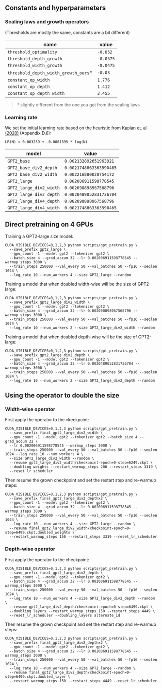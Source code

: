 ## Constants and hyperparameters

### Scaling laws and growth operators

(Thresholds are mostly the same, constants are a bit different)

| name | value |
| ---- | ----- |
| `threshold_optimality` | `-0.052` |
| `threshold_depth_growth` | `-0.0575` |
| `threshold_width_growth` | `-0.0475` |
| `threshold_depth_width_growth_ours`\* | `-0.03` | 
| `constant_op_width` | `1.776` |
| `constant_op_depth` | `1.412` |
| `constant_op_depth_width` | `2.455` |

> \* slightly different from the one you get from the scaling laws

### Learning rate

We set the initial learning rate based on the heuristic from [Kaplan et. al (2020)](https://api.semanticscholar.org/CorpusID:210861095) (Appendix D.6):

```
LR(N) ≈ 0.003239 + −0.0001395 * log(N)
```

| model | value |
| ----- | ----- |
| `GPT2_base` | `0.002132892651963921` |
| `GPT2_base_div2_depth` | `0.0021748863363590465` |
| `GPT2_base_div2_width` | `0.002216880020754172` |
| `GPT2_large` | `0.002006911598778545` |
| `GPT2_large_div2_width` | `0.002090898967568796` |
| `GPT2_large_div2_depth` | `0.0020489052831736704` |
| `GPT2_large_div4_depth` | `0.002090898967568796` |
| `GPT2_large_div4_width` | `0.0021748863363590465` |


## Direct pretraining on 4 GPUs

Training a GPT2-large size model:

```
CUDA_VISIBLE_DEVICES=0,1,2,3 python scripts/gpt_pretrain.py \
  --save_prefix gpt2_large \
  --gpu_count -1 --model gpt2 --tokenizer gpt2 \
  --batch_size 4 --grad_accum 32 --lr 0.002006911598778545 --warmup_steps 3000 \
  --train_steps 250000 --val_every 50 --val_batches 50 --fp16 --seqlen 1024 \
  --log_rate 10 --num_workers 4 --size GPT2_large --random 
```

Training a model that when doubled width-wise will be the size of GPT2-large:

```
CUDA_VISIBLE_DEVICES=0,1,2,3 python scripts/gpt_pretrain.py \
  --save_prefix gpt2_large_div2_width \
  --gpu_count -1 --model gpt2 --tokenizer gpt2 \
  --batch_size 4 --grad_accum 32 --lr 0.002090898967568796 --warmup_steps 3000 \
  --train_steps 250000 --val_every 50 --val_batches 50 --fp16 --seqlen 1024 \
  --log_rate 10 --num_workers 2 --size GPT2_large_div2_width --random
```

Training a model that when doubled depth-wise will be the size of GPT2-large:

```
CUDA_VISIBLE_DEVICES=0,1,2,3 python scripts/gpt_pretrain.py \
  --save_prefix gpt2_large_div2_depth \
  --gpu_count -1 --model gpt2 --tokenizer gpt2 \
  --batch_size 4 --grad_accum 32 --lr 0.0020489052831736704 --warmup_steps 3000 \
  --train_steps 250000 --val_every 50 --val_batches 50 --fp16 --seqlen 1024 \
  --log_rate 10 --num_workers 2 --size GPT2_large_div2_depth --random
```

##  Using the operator to double the size

### Width-wise operator

First apply the operator to the ckeckpoint:

```
CUDA_VISIBLE_DEVICES=0,1,2,3 python scripts/gpt_pretrain.py \
  --save_prefix final_gpt2_large_div2_width \
  --gpu_count -1 --model gpt2 --tokenizer gpt2 --batch_size 4 --grad_accum 32 \
  --lr 0.002006911598778545 --warmup_steps 3000 \
  --train_steps 250000 --val_every 50 --val_batches 50 --fp16 --seqlen 1024 --log_rate 10 --num_workers 4 \
  --size GPT2_large_div2_width --random \
  --resume gpt2_large_div2_width/checkpoint-epoch=0-step=6249.ckpt \
  --doubling weights --restart_warmup_steps 200 --restart_steps 3319 \
  --reset_lr_scheduler
```

Then resume the grown checkpoint and set the restart step and re-warmup steps:

```
CUDA_VISIBLE_DEVICES=0,1,2,3 python scripts/gpt_pretrain.py \
  --save_prefix final_gpt2_large_div2_depthx2 \
  --gpu_count -1 --model gpt2 --tokenizer gpt2 \
  --batch_size 4 --grad_accum 32 --lr 0.002006911598778545 --warmup_steps 3000 \
  --train_steps 250000 --val_every 50 --val_batches 50 --fp16 --seqlen 1024 \
  --log_rate 10 --num_workers 4 --size GPT2_large --random \
  --resume final_gpt2_large_div2_width/checkpoint-epoch=0-step=6499.ckpt.doubled_weights \
  --restart_warmup_steps 150 --restart_steps 3319 --reset_lr_scheduler 
```

### Depth-wise operator

First apply the operator to the checkpoint:

```
CUDA_VISIBLE_DEVICES=0,1,2,3 python scripts/gpt_pretrain.py \
  --save_prefix final_gpt2_large_div2_depth \
  --gpu_count -1 --model gpt2 --tokenizer gpt2 \
  --batch_size 4 --grad_accum 32 --lr 0.002006911598778545 --warmup_steps 3000 \
  --train_steps 250000 --val_every 50 --val_batches 50 --fp16 --seqlen 1024 \
  --log_rate 10 --num_workers 4 --size GPT2_large_div2_depth --random \
  --resume gpt2_large_div2_depth/checkpoint-epoch=0-step=6499.ckpt \
  --doubling layers --restart_warmup_steps 150 --restart_steps 4449 \
  --reset_lr_scheduler --doubling_layers alternate_id
```

Then resume the grown checkpoint and set the restart step and re-warmup steps:

```
CUDA_VISIBLE_DEVICES=0,1,2,3 python scripts/gpt_pretrain.py \
  --save_prefix final_gpt2_large_div2_depthx2 \
  --gpu_count -1 --model gpt2 --tokenizer gpt2 \
  --batch_size 4 --grad_accum 32 --lr 0.002006911598778545 --warmup_steps 3000 \
  --train_steps 250000 --val_every 50 --val_batches 50 --fp16 --seqlen 1024 \
  --log_rate 10 --num_workers 4 --size GPT2_large --random \
  --resume final_gpt2_large_div2_depth/checkpoint-epoch=0-step=6499.ckpt.doubled_layer \
  --restart_warmup_steps 150 --restart_steps 4449 --reset_lr_scheduler 
```
